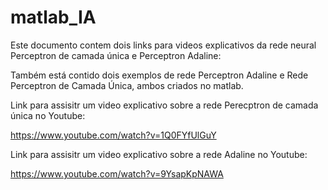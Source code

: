 # matlab_IA
Este documento contem dois links para videos explicativos da rede neural Perceptron de camada única e Perceptron Adaline:

Também está contido dois exemplos de rede Perceptron Adaline e Rede Perceptron de Camada Única, ambos criados no matlab.


Link para assisitr um video explicativo sobre a rede Perecptron de camada única no Youtube:

https://www.youtube.com/watch?v=1Q0FYfUlGuY

Link para assisitr um video explicativo sobre a rede Adaline no Youtube:

https://www.youtube.com/watch?v=9YsapKpNAWA